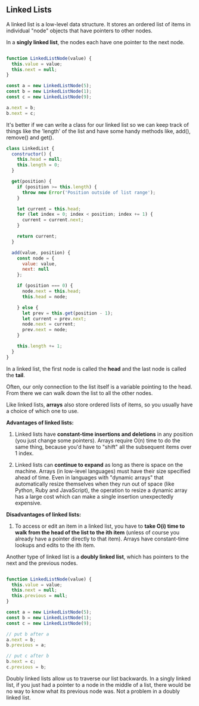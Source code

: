 
## Linked Lists

A linked list is a low-level data structure. It stores an ordered list of items in individual "node" objects that have pointers to other nodes.

In a **singly linked list**, the nodes each have one pointer to the next node.

<img scr="images/singly_linked_list.png" />

```javascript
function LinkedListNode(value) {
  this.value = value;
  this.next = null;
}

const a = new LinkedListNode(5);
const b = new LinkedListNode(1);
const c = new LinkedListNode(9);

a.next = b;
b.next = c;
```

It's better if we can write a class for our linked list so we can keep track of things like the 'length' of the list and have some handy methods like, add(), remove() and get().

```javascript
class LinkedList {
  constructor() {
    this.head = null;
    this.length = 0;
  }

  get(position) {
    if (position >= this.length) {
      throw new Error('Position outside of list range');
    }

    let current = this.head;
    for (let index = 0; index < position; index += 1) {
      current = current.next;
    }

    return current;
  }

  add(value, position) {
    const node = {
      value: value,
      next: null
    };

    if (position === 0) {
      node.next = this.head;
      this.head = node;

    } else {
      let prev = this.get(position - 1);
      let current = prev.next;
      node.next = current;
      prev.next = node;
    }

    this.length += 1;
  }  
}

```

In a linked list, the first node is called the **head** and the last node is called the **tail**.

Often, our only connection to the list itself is a variable pointing to the head. From there we can walk down the list to all the other nodes.

Like linked lists, **arrays** also store ordered lists of items, so you usually have a choice of which one to use.

**Advantages of linked lists:**

1. Linked lists have **constant-time insertions and deletions** in any position (you just change some pointers). Arrays require O(n) time to do the same thing, because you'd have to "shift" all the subsequent items over 1 index.

2. Linked lists can **continue to expand** as long as there is space on the machine. Arrays (in low-level languages) must have their size specified ahead of time. Even in languages with "dynamic arrays" that automatically resize themselves when they run out of space (like Python, Ruby and JavaScript), the operation to resize a dynamic array has a large cost which can make a single insertion unexpectedly expensive.

**Disadvantages of linked lists:**

1. To access or edit an item in a linked list, you have to **take O(i) time to walk from the head of the list to the ith item** (unless of course you already have a pointer directly to that item). Arrays have constant-time lookups and edits to the ith item.

Another type of linked list is a **doubly linked list**, which has pointers to the next and the previous nodes.

<img scr="images/doubly_linked_list.png" />

```javascript
function LinkedListNode(value) {
  this.value = value;
  this.next = null;
  this.previous = null;
}

const a = new LinkedListNode(5);
const b = new LinkedListNode(1);
const c = new LinkedListNode(9);

// put b after a
a.next = b;
b.previous = a;

// put c after b
b.next = c;
c.previous = b;
```

Doubly linked lists allow us to traverse our list backwards. In a singly linked list, if you just had a pointer to a node in the middle of a list, there would be no way to know what its previous node was. Not a problem in a doubly linked list.


